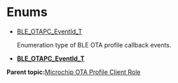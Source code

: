 # Enums

-   [BLE\_OTAPC\_EventId\_T](GUID-077CD1BC-2971-434D-8292-8D749FABC643.md)

    Enumeration type of BLE OTA profile callback events.


-   **[BLE\_OTAPC\_EventId\_T](GUID-077CD1BC-2971-434D-8292-8D749FABC643.md)**  


**Parent topic:**[Microchip OTA Profile Client Role](GUID-3344373C-B7F8-4284-91B3-8BA707CF96D0.md)

